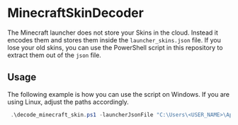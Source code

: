 # MinecraftSkinDecoder

The Minecraft launcher does not store your Skins in the cloud. Instead it encodes them and stores them inside the `launcher_skins.json` file. If you lose your old skins, you can use the PowerShell script in this repository to extract them out of the `json` file.

## Usage

The following example is how you can use the script on Windows. If you are using Linux, adjust the paths accordingly.

```ps1
 .\decode_minecraft_skin.ps1 -launcherJsonFile "C:\Users\<USER_NAME>\AppData\Roaming\.minecraft\launcher_skins.json" -outputPath "C:\My Docs\skins"
```

